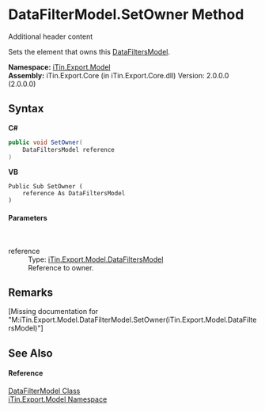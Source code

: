 # DataFilterModel.SetOwner Method 
Additional header content 

Sets the element that owns this <a href="T_iTin_Export_Model_DataFiltersModel">DataFiltersModel</a>.

**Namespace:**&nbsp;<a href="N_iTin_Export_Model">iTin.Export.Model</a><br />**Assembly:**&nbsp;iTin.Export.Core (in iTin.Export.Core.dll) Version: 2.0.0.0 (2.0.0.0)

## Syntax

**C#**<br />
``` C#
public void SetOwner(
	DataFiltersModel reference
)
```

**VB**<br />
``` VB
Public Sub SetOwner ( 
	reference As DataFiltersModel
)
```


#### Parameters
&nbsp;<dl><dt>reference</dt><dd>Type: <a href="T_iTin_Export_Model_DataFiltersModel">iTin.Export.Model.DataFiltersModel</a><br />Reference to owner.</dd></dl>

## Remarks
\[Missing <remarks> documentation for "M:iTin.Export.Model.DataFilterModel.SetOwner(iTin.Export.Model.DataFiltersModel)"\]

## See Also


#### Reference
<a href="T_iTin_Export_Model_DataFilterModel">DataFilterModel Class</a><br /><a href="N_iTin_Export_Model">iTin.Export.Model Namespace</a><br />